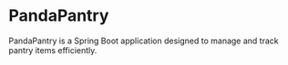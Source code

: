 # PandaPantry
PandaPantry is a Spring Boot application designed to manage and track pantry items efficiently.
